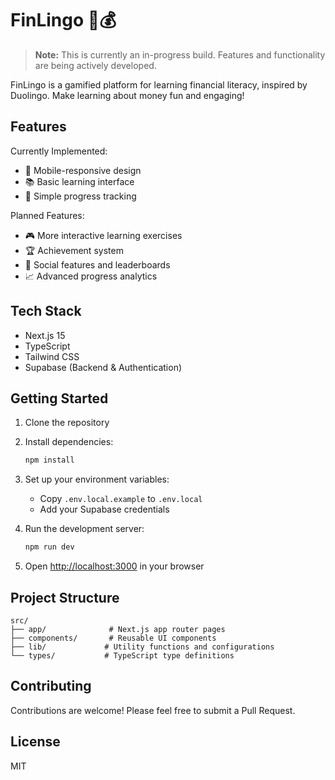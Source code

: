 # FinLingo 🎯💰

> **Note:** This is currently an in-progress build. Features and functionality are being actively developed.

FinLingo is a gamified platform for learning financial literacy, inspired by Duolingo. Make learning about money fun and engaging!

## Features

Currently Implemented:
- 📱 Mobile-responsive design
- 📚 Basic learning interface
- 🎯 Simple progress tracking

Planned Features:
- 🎮 More interactive learning exercises
- 🏆 Achievement system
- 👥 Social features and leaderboards
- 📈 Advanced progress analytics

## Tech Stack

- Next.js 15
- TypeScript
- Tailwind CSS
- Supabase (Backend & Authentication)

## Getting Started

1. Clone the repository
2. Install dependencies:
   ```bash
   npm install
   ```
3. Set up your environment variables:
   - Copy `.env.local.example` to `.env.local`
   - Add your Supabase credentials

4. Run the development server:
   ```bash
   npm run dev
   ```

5. Open [http://localhost:3000](http://localhost:3000) in your browser

## Project Structure

```
src/
├── app/              # Next.js app router pages
├── components/       # Reusable UI components
├── lib/             # Utility functions and configurations
└── types/           # TypeScript type definitions
```

## Contributing

Contributions are welcome! Please feel free to submit a Pull Request.

## License

MIT
